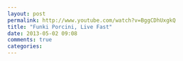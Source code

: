 ```yaml
---
layout: post
permalink: http://www.youtube.com/watch?v=BggCDhUxgkQ
title: "Funki Porcini, Live Fast"
date: 2013-05-02 09:08
comments: true
categories: 
---
```

